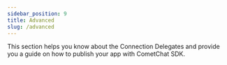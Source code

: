 ```yaml
---
sidebar_position: 9
title: Advanced
slug: /advanced
---
```


This section helps you know about the Connection Delegates and provide you a guide on how to publish your app with CometChat SDK.
